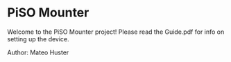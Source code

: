 # PiSO Mounter

Welcome to the PiSO Mounter project! Please read the Guide.pdf for info on setting up the device.

Author: Mateo Huster
